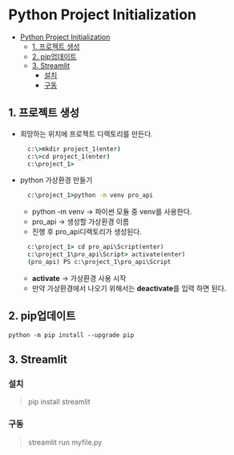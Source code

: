 # Python Project Initialization

- [Python Project Initialization](#python-project-initialization)
  - [1. 프로젝트 생성](#1-프로젝트-생성)
  - [2. pip업데이트](#2-pip업데이트)
  - [3. Streamlit](#3-streamlit)
    - [설치](#설치)
    - [구동](#구동)

## 1. 프로젝트 생성

- 희망하는 위치에 프로젝트 디렉토리를 만든다.

  ```cmd
    c:\>mkdir project_1(enter)
    c:\>cd project_1(enter)
    c:\project_1>
  ```

- python 가상환경 만들기

  ```cmd
    c:\project_1>python -m venv pro_api
  ```

  - python -m venv -> 파이썬 모듈 중 venv를 사용한다.
  - pro_api -> 생성할 가상환경 이름
  - 진행 후 pro_api디렉토리가 생성된다.

  ```cmd
    c:\project_1> cd pro_api\Script(enter)
    c:\project_1\pro_api\Script> activate(enter)
    (pro_api) PS c:\project_1\pro_api\Script
  ```

  - **activate** -> 가상환경 사용 시작
  - 만약 가상환경에서 나오기 위해서는 **deactivate**를 입력 하면 된다.

## 2. pip업데이트

```
python -m pip install --upgrade pip
```

## 3. Streamlit

### 설치

> pip install streamlit

### 구동

> streamlit run myfile.py
